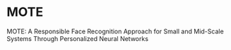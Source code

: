 # MOTE
MOTE: A Responsible Face Recognition Approach for Small and Mid-Scale Systems Through Personalized Neural Networks
